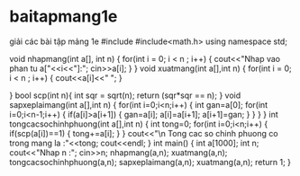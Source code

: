 # baitapmang1e
giải các bài tập mảng 1e
#include<iostream>
#include<math.h>
using namespace std;

void nhapmang(int a[], int n)
{
    for(int i = 0; i < n ; i++)
    {
        cout<<"Nhap vao phan tu a["<<i<<"]:";
        cin>>a[i];
    }
}
void xuatmang(int a[],int n)
{
    for(int i = 0; i < n ; i++)
    {
        cout<<a[i]<<"    ";
    }
    
}
bool scp(int n){
    int sqr = sqrt(n);
    return (sqr*sqr == n);
}
void sapxeplaimang(int a[],int n)
{
    for(int i=0;i<n;i++)
    {
        int gan=a[0];
        for(int i=0;i<n-1;i++)
        {
            if(a[i]>a[i+1])
            {
                gan=a[i];
                a[i]=a[i+1];
                a[i+1]=gan;
            }
        }
    }
}
int tongcacsochinhphuong(int a[],int n)
{
    int tong=0;
    for(int i=0;i<n;i++)
    {
        if(scp(a[i])==1)
        {
            tong+=a[i];
        }
    }
        cout<<"\n Tong cac so chinh phuong co trong mang la :"<<tong;
        cout<<endl;
}
int main()
{
    int a[1000];
    int n;
    cout<<"Nhap n :";
    cin>>n;
    nhapmang(a,n);
    xuatmang(a,n);
    tongcacsochinhphuong(a,n);
    sapxeplaimang(a,n);
    xuatmang(a,n);
    return 1;
}
